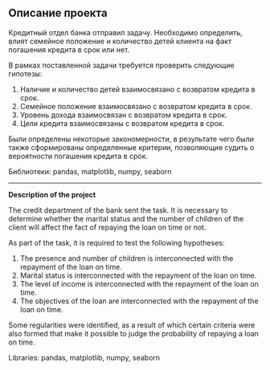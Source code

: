## **Описание проекта**

Кредитный отдел банка отправил задачу. Необходимо определить, влият семейное положение и количество детей клиента на факт погашения кредита в срок или нет.

В рамках поставленной задачи требуется проверить следующие гипотезы:
1. Наличие и количество детей взаимосвязано с возвратом кредита в срок.
2. Семейное положение взаимосвязано с возвратом кредита в срок.
3. Уровень дохода взаимосвязан с возвратом кредита в срок.
4. Цели кредита взаимосвязаны с возвратом кредита в срок.

Были определены некоторые закономерности, в результате чего были также сформированы определенные критерии, позволяющие судить о вероятности погашения кредита в срок.

Библиотеки: pandas, matplotlib, numpy, seaborn
___
**Description of the project**

The credit department of the bank sent the task. It is necessary to determine whether the marital status and the number of children of the client will affect the fact of repaying the loan on time or not.

As part of the task, it is required to test the following hypotheses:
1. The presence and number of children is interconnected with the repayment of the loan on time.
2. Marital status is interconnected with the repayment of the loan on time.
3. The level of income is interconnected with the repayment of the loan on time.
4. The objectives of the loan are interconnected with the repayment of the loan on time.

Some regularities were identified, as a result of which certain criteria were also formed that make it possible to judge the probability of repaying a loan on time.

Libraries: pandas, matplotlib, numpy, seaborn
